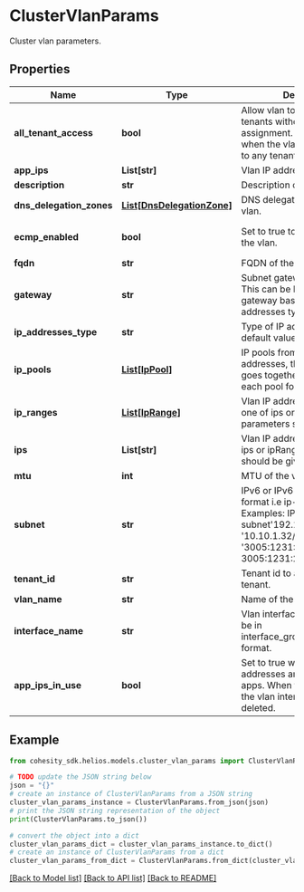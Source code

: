 # ClusterVlanParams

Cluster vlan parameters.

## Properties

Name | Type | Description | Notes
------------ | ------------- | ------------- | -------------
**all_tenant_access** | **bool** | Allow vlan to be used by all tenants without explicit assignment. Set to true only when the vlan is not assigned to any tenant. | [optional] [default to False]
**app_ips** | **List[str]** | Vlan IP addresses for apps. | [optional] 
**description** | **str** | Description of the vlan. | [optional] 
**dns_delegation_zones** | [**List[DnsDelegationZone]**](DnsDelegationZone.md) | DNS delegation zones of the vlan. | [optional] 
**ecmp_enabled** | **bool** | Set to true to enable ECMP in the vlan. | [optional] [default to False]
**fqdn** | **str** | FQDN of the vlan. | [optional] 
**gateway** | **str** | Subnet gateway of the vlan. This can be Ipv4 or Ipv6 gateway based on the IP addresses type. | [optional] 
**ip_addresses_type** | **str** | Type of IP addresses. The default value is Ipv4. | [optional] 
**ip_pools** | [**List[IpPool]**](IpPool.md) | IP pools from the vlan ip addresses, the IPs in a pool goes together. One IP from each pool forms a VIP group. | [optional] 
**ip_ranges** | [**List[IpRange]**](IpRange.md) | Vlan IP address ranges, only one of ips or ipRanges parameters should be given. | [optional] 
**ips** | **List[str]** | Vlan IP addresses, only one of ips or ipRanges parameters should be given. | [optional] 
**mtu** | **int** | MTU of the vlan. | [optional] 
**subnet** | **str** | IPv6 or IPv6 subnet in CIDR format i.e ip-address/prefix. Examples: IPv4 subnet&#39;192.168.0.101/24&#39;, &#39;10.10.1.32/27&#39;. IPv6 subnet &#39;3005:1231:2006:0025::0/96&#39;, 3005:1231:2006:0025::0/128 | [optional] 
**tenant_id** | **str** | Tenant id to assign vlan to a tenant. | [optional] 
**vlan_name** | **str** | Name of the Vlan. | [optional] 
**interface_name** | **str** | Vlan interface name, it should be in interface_group_name.vlan_id format. | 
**app_ips_in_use** | **bool** | Set to true when vlan app IP addresses are being used by apps. When this is set to true, the vlan interface can&#39;t be deleted. | [optional] 

## Example

```python
from cohesity_sdk.helios.models.cluster_vlan_params import ClusterVlanParams

# TODO update the JSON string below
json = "{}"
# create an instance of ClusterVlanParams from a JSON string
cluster_vlan_params_instance = ClusterVlanParams.from_json(json)
# print the JSON string representation of the object
print(ClusterVlanParams.to_json())

# convert the object into a dict
cluster_vlan_params_dict = cluster_vlan_params_instance.to_dict()
# create an instance of ClusterVlanParams from a dict
cluster_vlan_params_from_dict = ClusterVlanParams.from_dict(cluster_vlan_params_dict)
```
[[Back to Model list]](../README.md#documentation-for-models) [[Back to API list]](../README.md#documentation-for-api-endpoints) [[Back to README]](../README.md)


